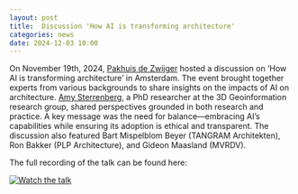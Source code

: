 ```yaml
---
layout: post
title:  Discussion 'How AI is transforming architecture'
categories: news
date: 2024-12-03 10:00
---
```


On November 19th, 2024, [Pakhuis de Zwijger](https://dezwijger.nl/programma/hoe-ai-de-architectuur-verandert) hosted a discussion on ‘How AI is transforming architecture’ in Amsterdam. The event brought together experts from various backgrounds to share insights on the impacts of AI on architecture. [Amy Sterrenberg](https://3d.bk.tudelft.nl/asterrenberg/), a PhD researcher at the 3D Geoinformation research group, shared perspectives grounded in both research and practice. A key message was the need for balance—embracing AI’s capabilities while ensuring its adoption is ethical and transparent. The discussion also featured Bart Mispelblom Beyer (TANGRAM Architekten), Ron Bakker (PLP Architecture), and Gideon Maasland (MVRDV).

The full recording of the talk can be found here:

[![Watch the talk](https://img.youtube.com/vi/r-AQkftorh8/0.jpg)](https://www.youtube.com/watch?v=r-AQkftorh8)

